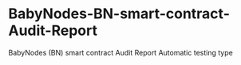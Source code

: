 # BabyNodes-BN-smart-contract-Audit-Report
BabyNodes (BN) smart contract Audit Report Automatic testing type
